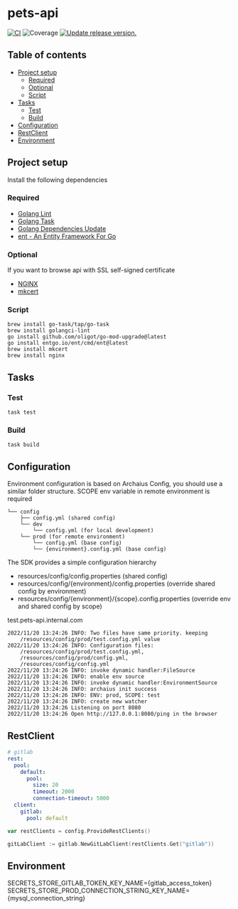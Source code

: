# pets-api

[![CI](https://github.com/tj-actions/coverage-badge-go/workflows/CI/badge.svg)](https://github.com/tj-actions/coverage-badge-go/actions?query=workflow%3ACI)
![Coverage](https://img.shields.io/badge/Coverage-80.4%25-brightgreen)
[![Update release version.](https://github.com/tj-actions/coverage-badge-go/workflows/Update%20release%20version./badge.svg)](https://github.com/tj-actions/coverage-badge-go/actions?query=workflow%3A%22Update+release+version.%22)

## Table of contents

* [Project setup](#project-setup)
    * [Required](#required)
    * [Optional](#optional)
    * [Script](#script)
* [Tasks](#tasks)
    * [Test](#test)
    * [Build](#build)
* [Configuration](#configuration)
* [RestClient](#restclient)
* [Environment](#environment)

## Project setup

Install the following dependencies

### Required

- [Golang Lint](https://golangci-lint.run/)
- [Golang Task](https://taskfile.dev/)
- [Golang Dependencies Update](https://github.com/oligot/go-mod-upgrade)
- [ent - An Entity Framework For Go](https://github.com/ent/ent)

### Optional

If you want to browse api with SSL self-signed certificate

- [NGINX](https://www.nginx.com/)
- [mkcert](https://github.com/FiloSottile/mkcert)

### Script

```shell
brew install go-task/tap/go-task
brew install golangci-lint
go install github.com/oligot/go-mod-upgrade@latest
go install entgo.io/ent/cmd/ent@latest
brew install mkcert
brew install nginx
```

## Tasks

### Test

```shell
task test
```

### Build

```shell
task build
```

## Configuration

Environment configuration is based on Archaius Config, you should use a similar folder structure.
SCOPE env variable in remote environment is required

```
└── config
    ├── config.yml (shared config)
    └── dev
        └── config.yml (for local development)
    └── prod (for remote environment)
        └── config.yml (base config)
        └── {environment}.config.yml (base config)
```

The SDK provides a simple configuration hierarchy

* resources/config/config.properties (shared config)
* resources/config/{environment}/config.properties (override shared config by environment)
* resources/config/{environment}/{scope}.config.properties (override env and shared config by scope)

test.pets-api.internal.com

```
2022/11/20 13:24:26 INFO: Two files have same priority. keeping
    /resources/config/prod/test.config.yml value
2022/11/20 13:24:26 INFO: Configuration files:
    /resources/config/prod/test.config.yml,
    /resources/config/prod/config.yml,
    /resources/config/config.yml
2022/11/20 13:24:26 INFO: invoke dynamic handler:FileSource
2022/11/20 13:24:26 INFO: enable env source
2022/11/20 13:24:26 INFO: invoke dynamic handler:EnvironmentSource
2022/11/20 13:24:26 INFO: archaius init success
2022/11/20 13:24:26 INFO: ENV: prod, SCOPE: test
2022/11/20 13:24:26 INFO: create new watcher
2022/11/20 13:24:26 Listening on port 8080
2022/11/20 13:24:26 Open http://127.0.0.1:8080/ping in the browser
```

## RestClient

```yaml
# gitlab
rest:
  pool:
    default:
      pool:
        size: 20
        timeout: 2000
        connection-timeout: 5000
  client:
    gitlab:
      pool: default
```

```go
var restClients = config.ProvideRestClients()

gitLabClient := gitlab.NewGitLabClient(restClients.Get("gitlab"))
```

## Environment

SECRETS_STORE_GITLAB_TOKEN_KEY_NAME={gitlab_access_token}
SECRETS_STORE_PROD_CONNECTION_STRING_KEY_NAME={mysql_connection_string}
